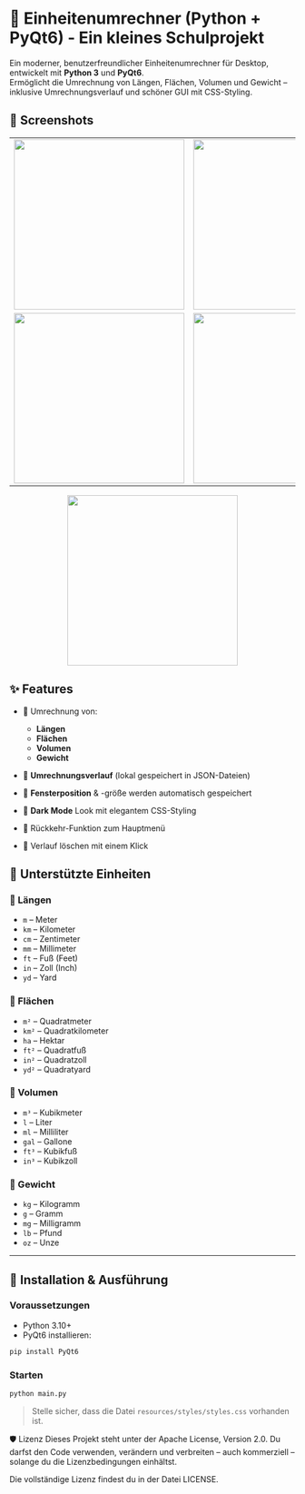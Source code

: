 # 🧮 Einheitenumrechner (Python + PyQt6) - Ein kleines Schulprojekt

Ein moderner, benutzerfreundlicher Einheitenumrechner für Desktop, entwickelt mit **Python 3** und **PyQt6**.  
Ermöglicht die Umrechnung von Längen, Flächen, Volumen und Gewicht – inklusive Umrechnungsverlauf und schöner GUI mit CSS-Styling.

## 📸 Screenshots

<table> <tr> <td><img src="https://github.com/user-attachments/assets/cd5bf586-de79-46ca-812b-f7f6503a6ab0" width="300"/></td> <td><img src="https://github.com/user-attachments/assets/c2a326d5-0906-46bc-992f-93d50965db6f" width="300"/></td> </tr> <tr> <td><img src="https://github.com/user-attachments/assets/d4d49568-1d70-441c-8864-b9640f93cf97" width="300"/></td> <td><img src="https://github.com/user-attachments/assets/333b4b3d-d9ea-405b-ae7b-ba0062278cc1" width="300"/></td> </tr> </table> <div align="center"> <img src="https://github.com/user-attachments/assets/abcdbc9f-f821-41d2-930e-a29f896c8db4" width="300"/> </div>

## ✨ Features

- 📐 Umrechnung von:
  - **Längen**
  - **Flächen**
  - **Volumen**
  - **Gewicht**

- 🧾 **Umrechnungsverlauf** (lokal gespeichert in JSON-Dateien)
- 💾 **Fensterposition** & -größe werden automatisch gespeichert
- 🎨 **Dark Mode** Look mit elegantem CSS-Styling
- 🔁 Rückkehr-Funktion zum Hauptmenü
- 🚫 Verlauf löschen mit einem Klick

## 📏 Unterstützte Einheiten

### 🔹 Längen
- `m` – Meter  
- `km` – Kilometer  
- `cm` – Zentimeter  
- `mm` – Millimeter  
- `ft` – Fuß (Feet)  
- `in` – Zoll (Inch)  
- `yd` – Yard  

### 🔹 Flächen
- `m²` – Quadratmeter  
- `km²` – Quadratkilometer  
- `ha` – Hektar  
- `ft²` – Quadratfuß  
- `in²` – Quadratzoll  
- `yd²` – Quadratyard  

### 🔹 Volumen
- `m³` – Kubikmeter  
- `l` – Liter  
- `ml` – Milliliter  
- `gal` – Gallone  
- `ft³` – Kubikfuß  
- `in³` – Kubikzoll  

### 🔹 Gewicht
- `kg` – Kilogramm  
- `g` – Gramm  
- `mg` – Milligramm  
- `lb` – Pfund  
- `oz` – Unze  

---

## 🔧 Installation & Ausführung

### Voraussetzungen

- Python 3.10+
- PyQt6 installieren:

```bash
pip install PyQt6
````

### Starten

```bash
python main.py
```

> Stelle sicher, dass die Datei `resources/styles/styles.css` vorhanden ist.

🛡️ Lizenz
Dieses Projekt steht unter der Apache License, Version 2.0.
Du darfst den Code verwenden, verändern und verbreiten – auch kommerziell – solange du die Lizenzbedingungen einhältst.

Die vollständige Lizenz findest du in der Datei LICENSE.
